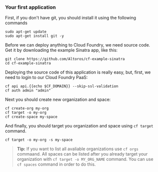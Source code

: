 ### Your first application

First, if you don't have git, you should install it using the following commands

```exec
sudo apt-get update
sudo apt-get install git -y
```

Before we can deploy anything to Cloud Foundry, we need source code. Get it by downloading the example Sinatra app, like this:

```exec
git clone https://github.com/Altoros/cf-example-sinatra
cd cf-example-sinatra
```

Deploying the source code of this application is really easy, but, first, we need to login to our Cloud Foundry PaaS:

```exec
cf api api.{{echo $CF_DOMAIN}} --skip-ssl-validation
cf auth admin "admin"
```

Next you should create new organization and space:

```exec
cf create-org my-org
cf target -o my-org
cf create-space my-space
```

And finally, you should target you organization and space using `cf target` command.

```exec
cf target -o my-org -s my-space
```

> **Tip:** If you want to list all avaliable organizations use `cf orgs` commaand. All spaces can be listed after you already target your organization with `cf target -o MY_ORG_NAME` command. You can use `cf spaces` command in order to do this.

